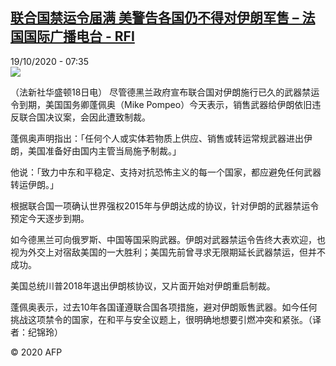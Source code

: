 <!--1603090511000-->
[联合国禁运令届满 美警告各国仍不得对伊朗军售 – 法国国际广播电台 - RFI](http://www.rfi.fr//cn/contenu/20201019-%E8%81%94%E5%90%88%E5%9B%BD%E7%A6%81%E8%BF%90%E4%BB%A4%E5%B1%8A%E6%BB%A1-%E7%BE%8E%E8%AD%A6%E5%91%8A%E5%90%84%E5%9B%BD%E4%BB%8D%E4%B8%8D%E5%BE%97%E5%AF%B9%E4%BC%8A%E6%9C%97%E5%86%9B%E5%94%AE)
------

<div>19/10/2020 - 07:35</div><img src="https://s.rfi.fr/media/display/863b9322-11d0-11eb-a23f-005056bff430/w:310/p:16x9/int0008b.201019133503.jpg"><div class="t-content__body u-clearfix"><p>（法新社华盛顿18日电）    尽管德黑兰政府宣布联合国对伊朗施行已久的武器禁运令到期，美国国务卿蓬佩奥（Mike Pompeo）今天表示，销售武器给伊朗依旧违反联合国决议案，会因此遭致制裁。</p><p>    蓬佩奥声明指出：「任何个人或实体若物质上供应、销售或转运常规武器进出伊朗，美国准备好由国内主管当局施予制裁。」</p><p>    他说：「致力中东和平稳定、支持对抗恐怖主义的每一个国家，都应避免任何武器转运伊朗。」</p><p>    根据联合国一项确认世界强权2015年与伊朗达成的协议，针对伊朗的武器禁运令预定今天逐步到期。</p><p>    如今德黑兰可向俄罗斯、中国等国采购武器。伊朗对武器禁运令告终大表欢迎，也视为外交上对宿敌美国的一大胜利；美国先前曾寻求无限期延长武器禁运，但并不成功。</p><p>    美国总统川普2018年退出伊朗核协议，又片面开始对伊朗重启制裁。</p><p>    蓬佩奥表示，过去10年各国谨遵联合国各项措施，避对伊朗贩售武器。如今任何挑战这项禁令的国家，在和平与安全议题上，很明确地想要引燃冲突和紧张。（译者：纪锦玲）</p><p class="t-copyright">© 2020 AFP</p>        </div>
